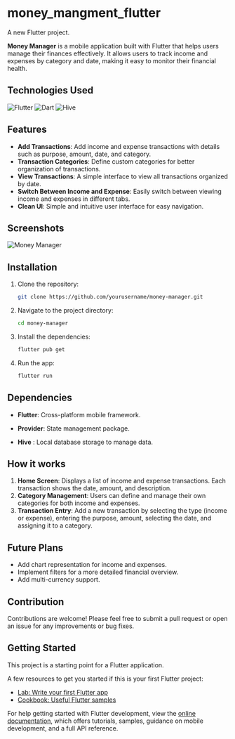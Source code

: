 # money_mangment_flutter

A new Flutter project.



**Money Manager** is a mobile application built with Flutter that helps users manage their finances effectively. It allows users to track income and expenses by category and date, making it easy to monitor their financial health.

## Technologies Used
<div><img alt="Flutter" src="https://img.shields.io/badge/flutter-%2302569B.svg?style=for-the-badge&logo=flutter&logoColor=white"/>
<img alt="Dart" src="https://img.shields.io/badge/dart-%230175C2.svg?style=for-the-badge&logo=dart&logoColor=white"/>
<img alt="Hive" src="https://img.shields.io/badge/hive-%23FFAE00.svg?style=for-the-badge&logo=hive&logoColor=white"/></div>

## Features
- **Add Transactions**: Add income and expense transactions with details such as purpose, amount, date, and category.
- **Transaction Categories**: Define custom categories for better organization of transactions.
- **View Transactions**: A simple interface to view all transactions organized by date.
- **Switch Between Income and Expense**: Easily switch between viewing income and expenses in different tabs.
- **Clean UI**: Simple and intuitive user interface for easy navigation.

## Screenshots
![Money Manager](path_to_image "Screenshot")

## Installation
1. Clone the repository:
   ```bash
   git clone https://github.com/yourusername/money-manager.git
   ```
2. Navigate to the project directory:
   ```bash
   cd money-manager
   ```
3. Install the dependencies:
   ```bash
   flutter pub get
   ```
4. Run the app:
   ```bash
   flutter run
   ```

## Dependencies
- **Flutter**: Cross-platform mobile framework.
- **Provider**: State management package.
  
- **Hive** : Local database storage to manage data.
  
## How it works
1. **Home Screen**: Displays a list of income and expense transactions. Each transaction shows the date, amount, and description.
2. **Category Management**: Users can define and manage their own categories for both income and expenses.
3. **Transaction Entry**: Add a new transaction by selecting the type (income or expense), entering the purpose, amount, selecting the date, and assigning it to a category.

## Future Plans
- Add chart representation for income and expenses.
- Implement filters for a more detailed financial overview.
- Add multi-currency support.
  
## Contribution
Contributions are welcome! Please feel free to submit a pull request or open an issue for any improvements or bug fixes.




















## Getting Started

This project is a starting point for a Flutter application.

A few resources to get you started if this is your first Flutter project:

- [Lab: Write your first Flutter app](https://docs.flutter.dev/get-started/codelab)
- [Cookbook: Useful Flutter samples](https://docs.flutter.dev/cookbook)

For help getting started with Flutter development, view the
[online documentation](https://docs.flutter.dev/), which offers tutorials,
samples, guidance on mobile development, and a full API reference.
